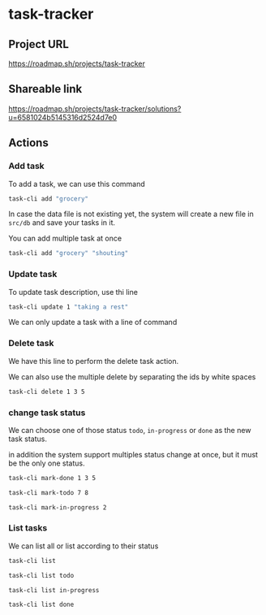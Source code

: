 # task-tracker

## Project URL

https://roadmap.sh/projects/task-tracker

## Shareable link

https://roadmap.sh/projects/task-tracker/solutions?u=6581024b5145316d2524d7e0

## Actions

### Add task

To add a task, we can use this command

```bash
task-cli add "grocery"
```

In case the data file is not existing yet, the system will create a new file in `src/db` and save your tasks in it.

You can add multiple task at once

```bash
task-cli add "grocery" "shouting"
```

### Update task

To update task description, use thi line

```bash
task-cli update 1 "taking a rest"
```

We can only update a task with a line of command

### Delete task

We have this line to perform the delete task action.

We can also use the multiple delete by separating the ids by white spaces

```bash
task-cli delete 1 3 5
```

### change task status

We can choose one of those status `todo`, `in-progress` or `done` as the new task status.

in addition the system support multiples status change at once, but it must be the only one status.

```bash
task-cli mark-done 1 3 5
```

```bash
task-cli mark-todo 7 8
```

```bash
task-cli mark-in-progress 2
```

### List tasks

We can list all or list according to their status

```bash
task-cli list
```

```bash
task-cli list todo
```

```bash
task-cli list in-progress
```

```bash
task-cli list done
```
